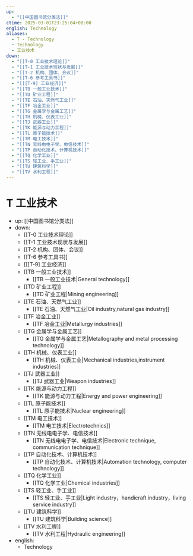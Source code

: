 ```yaml
---
up:
  - "[[中国图书馆分类法]]"
ctime: 2025-03-01T23:25:04+08:00
english: Technology
aliases:
  - T - Technology
  - Technology
  - 工业技术
down:
  - "[[T-0 工业技术理论]]"
  - "[[T-1 工业技术现状与发展]]"
  - "[[T-2 机构、团体、会议]]"
  - "[[T-6 参考工具书]]"
  - "[[[T-9] 工业经济]]"
  - "[[TB 一般工业技术]]"
  - "[[TD 矿业工程]]"
  - "[[TE 石油、天然气工业]]"
  - "[[TF 冶金工业]]"
  - "[[TG 金属学与金属工艺]]"
  - "[[TH 机械、仪表工业]]"
  - "[[TJ 武器工业]]"
  - "[[TK 能源与动力工程]]"
  - "[[TL 原子能技术]]"
  - "[[TM 电工技术]]"
  - "[[TN 无线电电子学、电信技术]]"
  - "[[TP 自动化技术、计算机技术]]"
  - "[[TQ 化学工业]]"
  - "[[TS 轻工业、手工业]]"
  - "[[TU 建筑科学]]"
  - "[[TV 水利工程]]"
---
```


# T 工业技术

- up: [[中国图书馆分类法]]
- down:
	- [[T-0 工业技术理论]]
	- [[T-1 工业技术现状与发展]]
	- [[T-2 机构、团体、会议]]
	- [[T-6 参考工具书]]
	- [[[T-9] 工业经济]]
	- [[TB 一般工业技术]]
		- [[TB 一般工业技术|General technology]]
	- [[TD 矿业工程]]
		- [[TD 矿业工程|Mining engineering]]
	- [[TE 石油、天然气工业]]
		- [[TE 石油、天然气工业|Oil industry,natural gas industry]]
	- [[TF 冶金工业]]
		- [[TF 冶金工业|Metallurgy industries]]
	- [[TG 金属学与金属工艺]]
		- [[TG 金属学与金属工艺|Metallography and metal processing technology]]
	- [[TH 机械、仪表工业]]
		- [[TH 机械、仪表工业|Mechanical industries,instrument industries]]
	- [[TJ 武器工业]]
		- [[TJ 武器工业|Weapon industries]]
	- [[TK 能源与动力工程]]
		- [[TK 能源与动力工程|Energy and power engineering]]
	- [[TL 原子能技术]]
		- [[TL 原子能技术|Nuclear engineering]]
	- [[TM 电工技术]]
		- [[TM 电工技术|Electrotechnics]]
	- [[TN 无线电电子学、电信技术]]
		- [[TN 无线电电子学、电信技术|Electronic technique, communication technique]]
	- [[TP 自动化技术、计算机技术]]
		- [[TP 自动化技术、计算机技术|Automation technology, computer technology]]
	- [[TQ 化学工业]]
		- [[TQ 化学工业|Chemical industries]]
	- [[TS 轻工业、手工业]]
		- [[TS 轻工业、手工业|Light industry，handicraft industry，living service industry]]
	- [[TU 建筑科学]]
		- [[TU 建筑科学|Building science]]
	- [[TV 水利工程]]
		- [[TV 水利工程|Hydraulic engineering]]
- english:
	- Technology
